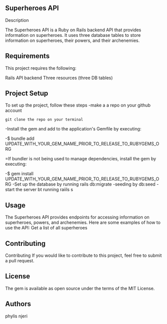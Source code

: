 ## Superheroes API
Description

The Superheroes API is a Ruby on Rails backend API that provides information on superheroes. It uses three database tables to store information on superheroes, their powers, and their archenemies.

## Requirements

This project requires the following:

Rails API backend
Three resources (three DB tables)

## Project Setup

To set up the project, follow these steps -make a a repo on your github account

    git clone the repo on your terminal

-Install the gem and add to the application's Gemfile by executing:

-$ bundle add UPDATE_WITH_YOUR_GEM_NAME_PRIOR_TO_RELEASE_TO_RUBYGEMS_ORG

=If bundler is not being used to manage dependencies, install the gem by executing:

-$ gem install UPDATE_WITH_YOUR_GEM_NAME_PRIOR_TO_RELEASE_TO_RUBYGEMS_ORG -Set up the database by running rails db:migrate -seeding by db:seed -start the server bt running raiils s
## Usage
The Superheroes API provides endpoints for accessing information on superheroes, powers, and archenemies. Here are some examples of how to use the API:
Get a list of all superheroes

## Contributing

Contributing If you would like to contribute to this project, feel free to submit a pull request.
## License

The gem is available as open source under the terms of the MIT License.
## Authors

phylis njeri

